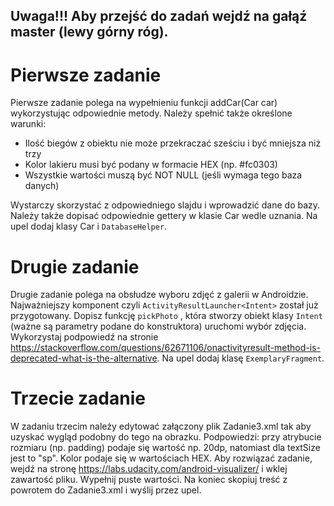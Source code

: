 ## Uwaga!!! Aby przejść do zadań wejdź na gałąź master (lewy górny róg).

# Pierwsze zadanie

Pierwsze zadanie polega na wypełnieniu funkcji addCar(Car car) wykorzystując odpowiednie metody. Należy spełnić także określone warunki: 
- Ilość biegów z obiektu nie może przekraczać sześciu i być mniejsza niż trzy
- Kolor lakieru musi być podany w formacie HEX (np. #fc0303)
- Wszystkie wartości muszą być NOT NULL (jeśli wymaga tego baza danych)
 
Wystarczy skorzystać z odpowiedniego slajdu i wprowadzić dane do bazy. Należy także dopisać odpowiednie gettery w klasie Car wedle uznania. Na upel dodaj klasy Car i `DatabaseHelper`.

# Drugie zadanie

Drugie zadanie polega na obsłudze wyboru zdjęć z galerii w Androidzie. Najważniejszy komponent czyli `ActivityResultLauncher<Intent>` został już przygotowany. Dopisz funkcję `pickPhoto` , która stworzy obiekt klasy `Intent` (ważne są parametry podane do konstruktora) uruchomi wybór zdjęcia. Wykorzystaj podpowiedź na stronie https://stackoverflow.com/questions/62671106/onactivityresult-method-is-deprecated-what-is-the-alternative. Na upel dodaj klasę `ExemplaryFragment`.

# Trzecie zadanie

W zadaniu trzecim należy edytować załączony plik Zadanie3.xml tak aby uzyskać wygląd podobny do tego na obrazku. Podpowiedzi: przy atrybucie rozmiaru (np. padding) podaje się wartość np. 20dp, natomiast dla textSize jest to "sp". Kolor podaje się w wartościach HEX. Aby rozwiązać zadanie, wejdź na stronę https://labs.udacity.com/android-visualizer/ i wklej zawartość pliku. Wypełnij puste wartości. Na koniec skopiuj treść z powrotem do Zadanie3.xml i wyślij przez upel.
